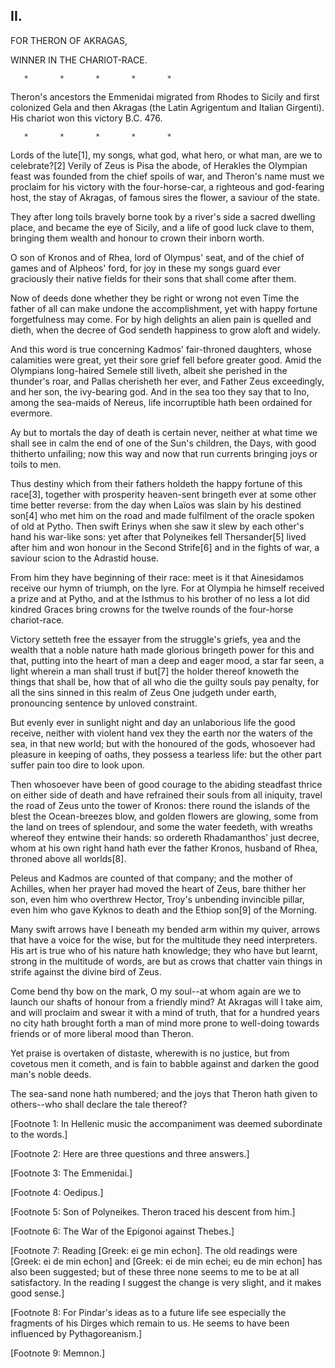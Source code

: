## II.

FOR THERON OF AKRAGAS,

WINNER IN THE CHARIOT-RACE.

       *       *       *       *       *

  Theron's ancestors the Emmenidai migrated from Rhodes to Sicily and
  first colonized Gela and then Akragas (the Latin Agrigentum and
  Italian Girgenti). His chariot won this victory B.C. 476.

       *       *       *       *       *

Lords of the lute[1], my songs, what god, what hero, or what man, are
we to celebrate?[2] Verily of Zeus is Pisa the abode, of Herakles the
Olympian feast was founded from the chief spoils of war, and Theron's
name must we proclaim for his victory with the four-horse-car, a
righteous and god-fearing host, the stay of Akragas, of famous sires
the flower, a saviour of the state.

They after long toils bravely borne took by a river's side a sacred
dwelling place, and became the eye of Sicily, and a life of good luck
clave to them, bringing them wealth and honour to crown their inborn
worth.

O son of Kronos and of Rhea, lord of Olympus' seat, and of the chief
of games and of Alpheos' ford, for joy in these my songs guard ever
graciously their native fields for their sons that shall come after
them.

Now of deeds done whether they be right or wrong not even Time the
father of all can make undone the accomplishment, yet with happy
fortune forgetfulness may come. For by high delights an alien pain is
quelled and dieth, when the decree of God sendeth happiness to grow
aloft and widely.

And this word is true concerning Kadmos' fair-throned daughters, whose
calamities were great, yet their sore grief fell before greater
good. Amid the Olympians long-haired Semele still liveth, albeit she
perished in the thunder's roar, and Pallas cherisheth her ever, and
Father Zeus exceedingly, and her son, the ivy-bearing god. And in the
sea too they say that to Ino, among the sea-maids of Nereus, life
incorruptible hath been ordained for evermore.

Ay but to mortals the day of death is certain never, neither at what
time we shall see in calm the end of one of the Sun's children, the
Days, with good thitherto unfailing; now this way and now that run
currents bringing joys or toils to men.

Thus destiny which from their fathers holdeth the happy fortune of
this race[3], together with prosperity heaven-sent bringeth ever at
some other time better reverse: from the day when Laïos was slain by
his destined son[4] who met him on the road and made fulfilment of the
oracle spoken of old at Pytho. Then swift Erinys when she saw it slew
by each other's hand his war-like sons: yet after that Polyneikes fell
Thersander[5] lived after him and won honour in the Second Strife[6]
and in the fights of war, a saviour scion to the Adrastid house.

From him they have beginning of their race: meet is it that
Ainesidamos receive our hymn of triumph, on the lyre. For at Olympia
he himself received a prize and at Pytho, and at the Isthmus to his
brother of no less a lot did kindred Graces bring crowns for the
twelve rounds of the four-horse chariot-race.

Victory setteth free the essayer from the struggle's griefs, yea and
the wealth that a noble nature hath made glorious bringeth power for
this and that, putting into the heart of man a deep and eager mood, a
star far seen, a light wherein a man shall trust if but[7] the holder
thereof knoweth the things that shall be, how that of all who die the
guilty souls pay penalty, for all the sins sinned in this realm
of Zeus One judgeth under earth, pronouncing sentence by unloved
constraint.

But evenly ever in sunlight night and day an unlaborious life the good
receive, neither with violent hand vex they the earth nor the waters
of the sea, in that new world; but with the honoured of the gods,
whosoever had pleasure in keeping of oaths, they possess a tearless
life: but the other part suffer pain too dire to look upon.

Then whosoever have been of good courage to the abiding steadfast
thrice on either side of death and have refrained their souls from
all iniquity, travel the road of Zeus unto the tower of Kronos: there
round the islands of the blest the Ocean-breezes blow, and golden
flowers are glowing, some from the land on trees of splendour, and
some the water feedeth, with wreaths whereof they entwine their hands:
so ordereth Rhadamanthos' just decree, whom at his own right hand hath
ever the father Kronos, husband of Rhea, throned above all worlds[8].

Peleus and Kadmos are counted of that company; and the mother of
Achilles, when her prayer had moved the heart of Zeus, bare thither
her son, even him who overthrew Hector, Troy's unbending invincible
pillar, even him who gave Kyknos to death and the Ethiop son[9] of the
Morning.

Many swift arrows have I beneath my bended arm within my quiver,
arrows that have a voice for the wise, but for the multitude they need
interpreters. His art is true who of his nature hath knowledge; they
who have but learnt, strong in the multitude of words, are but as
crows that chatter vain things in strife against the divine bird of
Zeus.

Come bend thy bow on the mark, O my soul--at whom again are we to
launch our shafts of honour from a friendly mind? At Akragas will I
take aim, and will proclaim and swear it with a mind of truth, that
for a hundred years no city hath brought forth a man of mind more
prone to well-doing towards friends or of more liberal mood than
Theron.

Yet praise is overtaken of distaste, wherewith is no justice, but from
covetous men it cometh, and is fain to babble against and darken the
good man's noble deeds.

The sea-sand none hath numbered; and the joys that Theron hath given
to others--who shall declare the tale thereof?


[Footnote 1: In Hellenic music the accompaniment was deemed
subordinate to the words.]

[Footnote 2: Here are three questions and three answers.]

[Footnote 3: The Emmenidai.]

[Footnote 4: Oedipus.]

[Footnote 5: Son of Polyneikes. Theron traced his descent from him.]

[Footnote 6: The War of the Epigonoi against Thebes.]

[Footnote 7: Reading [Greek: ei ge min echon]. The old readings were
[Greek: ei de min echon] and [Greek: ei de min echei; eu de min echon]
has also been suggested; but of these three none seems to me to be at
all satisfactory. In the reading I suggest the change is very slight,
and it makes good sense.]

[Footnote 8: For Pindar's ideas as to a future life see especially
the fragments of his Dirges which remain to us. He seems to have been
influenced by Pythagoreanism.]

[Footnote 9: Memnon.]



